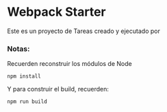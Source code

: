 # Webpack Starter

Este es un proyecto de Tareas creado y ejecutado por 

### Notas:
Recuerden reconstruir los módulos de Node
```
npm install
```

Y para construir el build, recuerden:
```
npm run build
```
